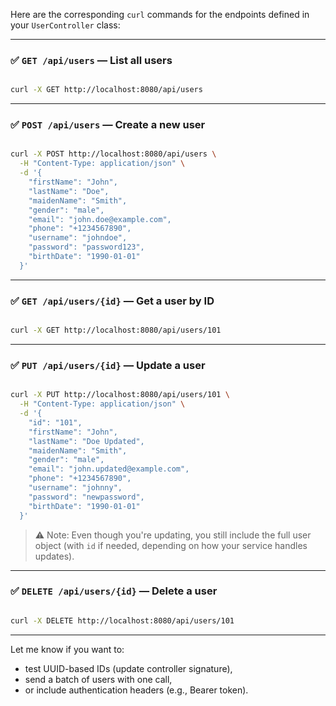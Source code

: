 Here are the corresponding `curl` commands for the endpoints defined in your `UserController` class:

---

### ✅ `GET /api/users` — List all users

```bash

curl -X GET http://localhost:8080/api/users
```

---

### ✅ `POST /api/users` — Create a new user

```bash

curl -X POST http://localhost:8080/api/users \
  -H "Content-Type: application/json" \
  -d '{
    "firstName": "John",
    "lastName": "Doe",
    "maidenName": "Smith",
    "gender": "male",
    "email": "john.doe@example.com",
    "phone": "+1234567890",
    "username": "johndoe",
    "password": "password123",
    "birthDate": "1990-01-01"
  }'
```

---

### ✅ `GET /api/users/{id}` — Get a user by ID

```bash

curl -X GET http://localhost:8080/api/users/101
```

---

### ✅ `PUT /api/users/{id}` — Update a user

```bash

curl -X PUT http://localhost:8080/api/users/101 \
  -H "Content-Type: application/json" \
  -d '{
    "id": "101",
    "firstName": "John",
    "lastName": "Doe Updated",
    "maidenName": "Smith",
    "gender": "male",
    "email": "john.updated@example.com",
    "phone": "+1234567890",
    "username": "johnny",
    "password": "newpassword",
    "birthDate": "1990-01-01"
  }'
```

> ⚠️ Note: Even though you're updating, you still include the full user object (with `id` if needed, depending on how
> your service handles updates).

---

### ✅ `DELETE /api/users/{id}` — Delete a user

```bash

curl -X DELETE http://localhost:8080/api/users/101
```

---

Let me know if you want to:

* test UUID-based IDs (update controller signature),
* send a batch of users with one call,
* or include authentication headers (e.g., Bearer token).
